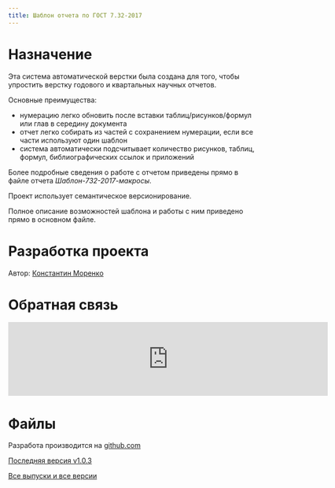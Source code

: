 ```yaml
---
title: Шаблон отчета по ГОСТ 7.32-2017
---
```


<!-- Yandex.Metrika counter -->
<script type="text/javascript" >
   (function(m,e,t,r,i,k,a){m[i]=m[i]||function(){(m[i].a=m[i].a||[]).push(arguments)};
   m[i].l=1*new Date();k=e.createElement(t),a=e.getElementsByTagName(t)[0],k.async=1,k.src=r,a.parentNode.insertBefore(k,a)})
   (window, document, "script", "https://mc.yandex.ru/metrika/tag.js", "ym");

   ym(54197221, "init", {
        clickmap:true,
        trackLinks:true,
        accurateTrackBounce:true
   });
</script>
<noscript><div><img src="https://mc.yandex.ru/watch/54197221" style="position:absolute; left:-9999px;" alt="" /></div></noscript>
<!-- /Yandex.Metrika counter -->

# Назначение

Эта система автоматической верстки была создана для того, чтобы
упростить верстку годового и квартальных научных отчетов.

Основные преимущества:
- нумерацию легко обновить после вставки таблиц/рисунков/формул или глав в
  середину документа
- отчет легко собирать из частей с сохранением нумерации, если все
  части используют один шаблон
- система автоматически подсчитывает количество рисунков, таблиц,
  формул, библиографических ссылок и приложений

Более подробные сведения о работе с отчетом приведены прямо в файле
отчета *Шаблон-732-2017-макросы*.

Проект использует семантическое версионирование.

Полное описание возможностей шаблона и работы с ним приведено прямо в
основном файле.

# Разработка проекта

Автор: [Константин Моренко](konstantin-morenko.ru)

# Обратная связь

<script src="https://yastatic.net/q/forms-frontend-ext/_/embed.js"></script><iframe src="https://forms.yandex.ru/u/5d03bf6219621d0da3869577/?iframe=1" frameborder="0" name="ya-form-5d03bf6219621d0da3869577" width="650"></iframe>

# Файлы

Разработа производится на
[github.com](https://github.com/konstantin-morenko/report-732-2017)

[Последняя версия v1.0.3](https://github.com/konstantin-morenko/report-732-2017/archive/v1.0.3.zip)

[Все выпуски и все версии](https://github.com/konstantin-morenko/report-732-2017/releases)
